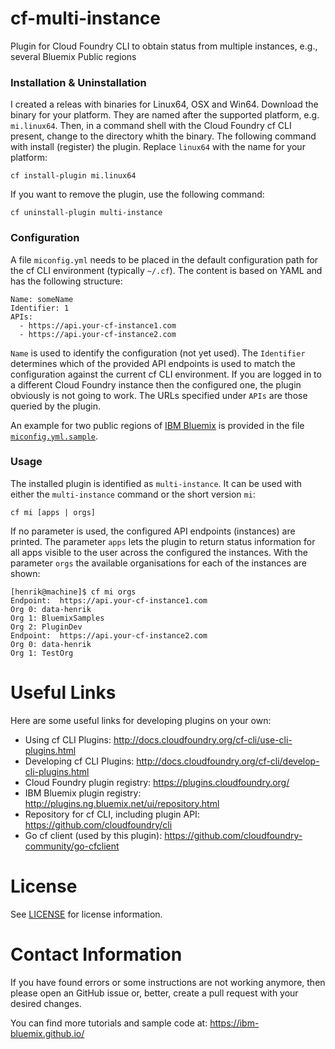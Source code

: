 # cf-multi-instance
Plugin for Cloud Foundry CLI to obtain status from multiple instances, e.g., several Bluemix Public regions


### Installation & Uninstallation
I created a releas with binaries for Linux64, OSX and Win64. Download the binary for your platform. They are named after the supported platform, e.g. `mi.linux64`. Then, in a command shell with the Cloud Foundry cf CLI present, change to the directory whith the binary.
The following command with install (register) the plugin. Replace `linux64` with the name for your platform:
 ```
 cf install-plugin mi.linux64
 ```   

If you want to remove the plugin, use the following command:
 ```
cf uninstall-plugin multi-instance
 ```   
 
### Configuration
A file `miconfig.yml` needs to be placed in the default configuration path for the cf CLI environment (typically `~/.cf`). The content is based on YAML and has the following structure:   
```
Name: someName
Identifier: 1
APIs:
  - https://api.your-cf-instance1.com
  - https://api.your-cf-instance2.com
```   

`Name` is used to identify the configuration (not yet used). The `Identifier` determines which of the provided API endpoints is used to match the configuration against the current cf CLI environment. If you are logged in to a different Cloud Foundry instance then the configured one, the plugin obviously is not going to work. The URLs specified under `APIs` are those queried by the plugin. 

An example for two public regions of [IBM Bluemix](http://www.ibm.com/cloud-computing/bluemix/) is provided in the file [`miconfig.yml.sample`](miconfig.yml.sample).

### Usage
The installed plugin is identified as `multi-instance`. It can be used with either the `multi-instance` command or the short version `mi`:   
```
cf mi [apps | orgs]
```   
If no parameter is used, the configured API endpoints (instances) are printed. The parameter `apps` lets the plugin to return status information for all apps visible to the user across the configured the instances. With the parameter `orgs` the available organisations for each of the instances are shown:   
```
[henrik@machine]$ cf mi orgs
Endpoint:  https://api.your-cf-instance1.com
Org 0: data-henrik
Org 1: BluemixSamples
Org 2: PluginDev
Endpoint:  https://api.your-cf-instance2.com
Org 0: data-henrik
Org 1: TestOrg
```   
# Useful Links
Here are some useful links for developing plugins on your own:
* Using cf CLI Plugins: http://docs.cloudfoundry.org/cf-cli/use-cli-plugins.html
* Developing cf CLI Plugins: http://docs.cloudfoundry.org/cf-cli/develop-cli-plugins.html
* Cloud Foundry plugin registry: https://plugins.cloudfoundry.org/
* IBM Bluemix plugin registry: http://plugins.ng.bluemix.net/ui/repository.html
* Repository for cf CLI, including plugin API: https://github.com/cloudfoundry/cli
* Go cf client (used by this plugin): https://github.com/cloudfoundry-community/go-cfclient

# License
See [LICENSE](LICENSE) for license information.

# Contact Information
If you have found errors or some instructions are not working anymore, then please open an GitHub issue or, better, create a pull request with your desired changes.

You can find more tutorials and sample code at:
https://ibm-bluemix.github.io/
